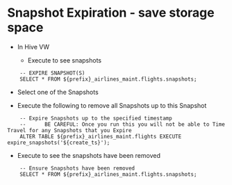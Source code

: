 # Snapshot Expiration - save storage space

- In Hive VW

  - Execute to see snapshots

```
    -- EXPIRE SNAPSHOT(S)
    SELECT * FROM ${prefix}_airlines_maint.flights.snapshots;
```

- Select one of the Snapshots

- Execute the following to remove all Snapshots up to this Snapshot

```
    -- Expire Snapshots up to the specified timestamp
    --      BE CAREFUL: Once you run this you will not be able to Time Travel for any Snapshots that you Expire
    ALTER TABLE ${prefix}_airlines_maint.flights EXECUTE expire_snapshots('${create_ts}');
```

- Execute to see the snapshots have been removed

```
    -- Ensure Snapshots have been removed
    SELECT * FROM ${prefix}_airlines_maint.flights.snapshots;
```

